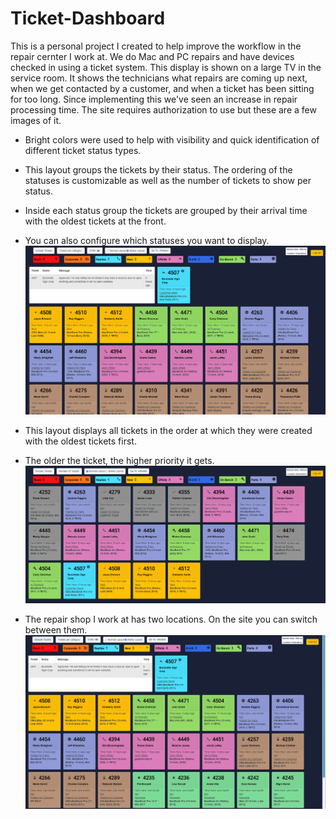 # Ticket-Dashboard

This is a personal project I created to help improve the workflow in the repair cernter I work at. We do Mac and PC repairs and have devices checked in using a ticket system. This display is shown on a large TV in the service room. It shows the technicians what repairs are coming up next, when we get contacted by a customer, and when a ticket has been sitting for too long. Since implementing this we've seen an increase in repair processing time. The site requires authorization to use but these are a few images of it.


 - Bright colors were used to help with visibility and quick identification of different ticket status types.
 - This layout groups the tickets by their status. The ordering of the statuses is customizable as well as the number of tickets to show per status.
 - Inside each status group the tickets are grouped by their arrival time with the oldest tickets at the front.
 - You can also configure which statuses you want to display.
![status layout](ghb-imgs/HUD-gboro.png)

 - This layout displays all tickets in the order at which they were created with the oldest tickets first.
 - The older the ticket, the higher priority it gets.
![status layout](ghb-imgs/HUD-normal.png)

 - The repair shop I work at has two locations. On the site you can switch between them.
![status layout](ghb-imgs/HUD-status.png)
